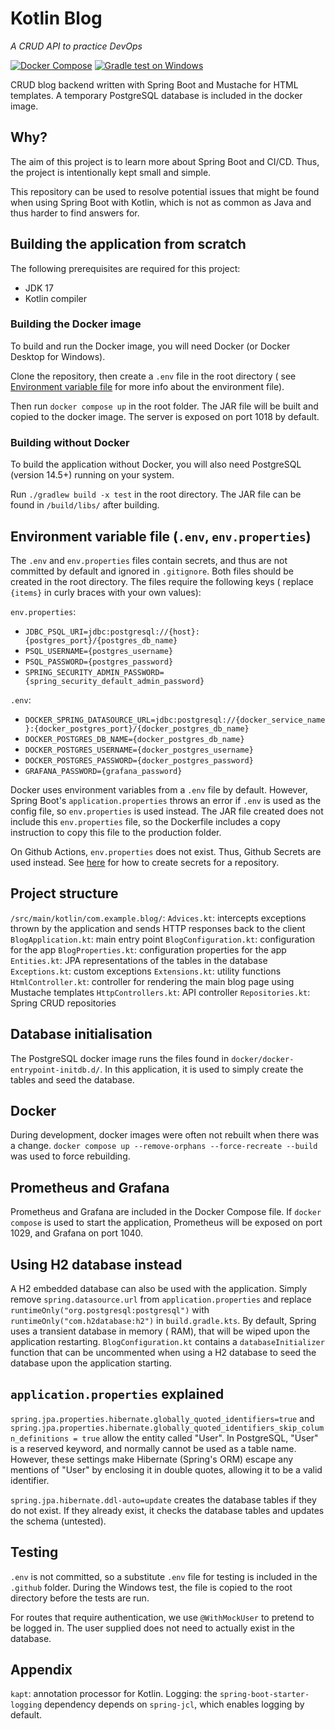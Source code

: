 # Kotlin Blog

_A CRUD API to practice DevOps_

[![Docker Compose](https://github.com/zxisatree/kotlin-blog/actions/workflows/docker.yml/badge.svg)](https://github.com/zxisatree/kotlin-blog/actions/workflows/docker.yml)
[![Gradle test on Windows](https://github.com/zxisatree/kotlin-blog/actions/workflows/windows-test.yml/badge.svg)](https://github.com/zxisatree/kotlin-blog/actions/workflows/windows-test.yml)

CRUD blog backend written with Spring Boot and Mustache for HTML templates. A temporary PostgreSQL database is included
in the docker image.

## Why?

The aim of this project is to learn more about Spring Boot and CI/CD. Thus, the project is intentionally kept small and
simple.

This repository can be used to resolve potential issues that might be found when using Spring Boot with Kotlin, which is
not as common as Java and thus harder to find answers for.

## Building the application from scratch

The following prerequisites are required for this project:

* JDK 17
* Kotlin compiler

### Building the Docker image

To build and run the Docker image, you will need Docker (or Docker Desktop for Windows).

Clone the repository, then create a `.env` file in the root directory (
see [Environment variable file](#Environment-variable-file) for more info about the environment file).

Then run `docker compose up` in the root folder. The JAR file will be built and copied to the docker image. The server
is exposed on port 1018 by default.

### Building without Docker

To build the application without Docker, you will also need PostgreSQL (version 14.5+) running on your system.

Run `./gradlew build -x test` in the root directory. The JAR file can be found in `/build/libs/` after building.

## Environment variable file (`.env`, `env.properties`)

The `.env` and `env.properties` files contain secrets, and thus are not committed by default and ignored
in `.gitignore`. Both files should be created in the root directory. The files require the following keys (
replace `{items}` in curly braces with your own values):

`env.properties`:

* `JDBC_PSQL_URI=jdbc:postgresql://{host}:{postgres_port}/{postgres_db_name}`
* `PSQL_USERNAME={postgres_username}`
* `PSQL_PASSWORD={postgres_password}`
* `SPRING_SECURITY_ADMIN_PASSWORD={spring_security_default_admin_password}`

`.env`:

* `DOCKER_SPRING_DATASOURCE_URL=jdbc:postgresql://{docker_service_name}:{docker_postgres_port}/{docker_postgres_db_name}`
* `DOCKER_POSTGRES_DB_NAME={docker_postgres_db_name}`
* `DOCKER_POSTGRES_USERNAME={docker_postgres_username}`
* `DOCKER_POSTGRES_PASSWORD={docker_postgres_password}`
* `GRAFANA_PASSWORD={grafana_password}`

Docker uses environment variables from a `.env` file by default. However, Spring Boot's `application.properties` throws
an error if `.env` is used as the config file, so `env.properties` is used instead. The JAR file created does not
include this `env.properties` file, so the Dockerfile includes a copy instruction to copy this file to the production
folder.

On Github Actions, `env.properties` does not exist. Thus, Github Secrets are used instead.
See [here](https://docs.github.com/en/actions/security-guides/encrypted-secrets#creating-encrypted-secrets-for-a-repository)
for how to create secrets for a repository.

## Project structure

`/src/main/kotlin/com.example.blog/`:
`Advices.kt`: intercepts exceptions thrown by the application and sends HTTP responses back to the client
`BlogApplication.kt`: main entry point
`BlogConfiguration.kt`: configuration for the app
`BlogProperties.kt`: configuration properties for the app
`Entities.kt`: JPA representations of the tables in the database
`Exceptions.kt`: custom exceptions
`Extensions.kt`: utility functions
`HtmlController.kt`: controller for rendering the main blog page using Mustache templates
`HttpControllers.kt`: API controller
`Repositories.kt`: Spring CRUD repositories

## Database initialisation

The PostgreSQL docker image runs the files found in `docker/docker-entrypoint-initdb.d/`. In this application, it is
used to simply create the tables and seed the database.

## Docker

During development, docker images were often not rebuilt when there was a
change. `docker compose up --remove-orphans --force-recreate --build` was used to force rebuilding.

## Prometheus and Grafana

Prometheus and Grafana are included in the Docker Compose file. If `docker compose` is used to start the application,
Prometheus will be exposed on port 1029, and Grafana on port 1040.

## Using H2 database instead

A H2 embedded database can also be used with the application. Simply remove `spring.datasource.url`
from `application.properties` and replace `runtimeOnly("org.postgresql:postgresql")`
with `runtimeOnly("com.h2database:h2")` in `build.gradle.kts`. By default, Spring uses a transient database in memory (
RAM), that will be wiped upon the application restarting. `BlogConfiguration.kt` contains a `databaseInitializer`
function that can be uncommented when using a H2 database to seed the database upon the application starting.

## `application.properties` explained

`spring.jpa.properties.hibernate.globally_quoted_identifiers=true`
and `spring.jpa.properties.hibernate.globally_quoted_identifiers_skip_column_definitions = true` allow the entity
called "User". In PostgreSQL, "User" is a reserved keyword, and normally cannot be used as a table name. However, these
settings make Hibernate (Spring's ORM) escape any mentions of "User" by enclosing it in double quotes, allowing it to be
a valid identifier.

`spring.jpa.hibernate.ddl-auto=update` creates the database tables if they do not exist. If they already exist, it
checks the database tables and updates the schema (untested).

## Testing

`.env` is not committed, so a substitute `.env` file for testing is included in the `.github` folder. During the Windows
test, the file is copied to the root directory before the tests are run.

For routes that require authentication, we use `@WithMockUser` to pretend to be logged in. The user supplied does not need to actually exist in the database.

## Appendix

`kapt`: annotation processor for Kotlin.
Logging: the `spring-boot-starter-logging` dependency depends on `spring-jcl`, which enables logging by default.